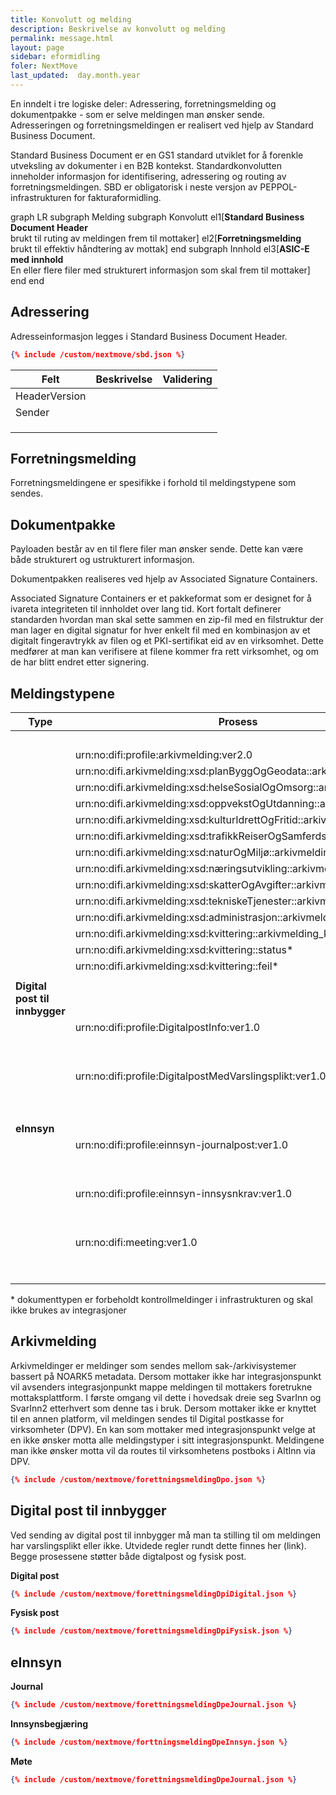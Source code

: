```yaml
---
title: Konvolutt og melding
description: Beskrivelse av konvolutt og melding
permalink: message.html
layout: page
sidebar: eformidling
foler: NextMove
last_updated:  day.month.year
---
```



En inndelt i tre logiske deler: Adressering, forretningsmelding og dokumentpakke - som er selve meldingen man ønsker sende.
Adresseringen og forretningsmeldingen er realisert ved hjelp av Standard Business Document.


Standard Business Document er en GS1 standard utviklet for å forenkle utveksling av dokumenter i en B2B kontekst. Standardkonvolutten inneholder informasjon for identifisering, adressering og routing av forretningsmeldingen. SBD er obligatorisk i neste versjon av PEPPOL-infrastrukturen for fakturaformidling.

<div class="mermaid">
graph LR
subgraph Melding
  subgraph Konvolutt 
    el1[<b>Standard Business Document Header</b><br/> brukt til ruting av meldingen frem til mottaker]  
    el2[<b>Forretningsmelding</b><br/>brukt til effektiv håndtering av mottak]
  end
  subgraph Innhold
    el3[<b>ASIC-E med innhold</b><br/>En eller flere filer med strukturert informasjon som skal frem til mottaker]
  end
end
</div>


## Adressering

Adresseinformasjon legges i Standard Business Document Header. 

```json
{% include /custom/nextmove/sbd.json %}
```

| Felt | Beskrivelse | Validering | 
|-------|--------|---------|
| HeaderVersion |  |  | 
| Sender |  |  | 
|  |  |  | 
|  |  |  | 
|  |  |  | 


## Forretningsmelding

Forretningsmeldingene er spesifikke i forhold til meldingstypene som sendes. 

## Dokumentpakke
Payloaden består av en til flere filer man ønsker sende. Dette kan være både strukturert og ustrukturert informasjon. 

Dokumentpakken realiseres ved hjelp av Associated Signature Containers.

Associated Signature Containers er et pakkeformat som er designet for å ivareta integriteten til innholdet over lang tid. Kort fortalt definerer standarden hvordan man skal sette sammen en zip-fil med en filstruktur der man lager en digital signatur for hver enkelt fil med en kombinasjon av et digitalt fingeravtrykk av filen og et PKI-sertifikat eid av en virksomhet. Dette medfører at man kan verifisere at filene kommer fra rett virksomhet, og om de har blitt endret etter signering.


## Meldingstypene

| Type | Prosess | Dokumenttype | 
|------|---------|--------------|
|  |  |<b>Arkivmelding</b>  |  
|  |urn:no:difi:profile:arkivmelding:ver2.0 |  | 
|  |urn:no:difi.arkivmelding:xsd:planByggOgGeodata::arkivmelding | |
|  |urn:no:difi.arkivmelding:xsd:helseSosialOgOmsorg::arkivmelding | |
|  |urn:no:difi.arkivmelding:xsd:oppvekstOgUtdanning::arkivmelding | |
|  |urn:no:difi.arkivmelding:xsd:kulturIdrettOgFritid::arkivmelding | |
|  |urn:no:difi.arkivmelding:xsd:trafikkReiserOgSamferdsel::arkivmelding | |
|  |urn:no:difi.arkivmelding:xsd:naturOgMiljø::arkivmelding | |
|  |urn:no:difi.arkivmelding:xsd:næringsutvikling::arkivmelding | |
|  |urn:no:difi.arkivmelding:xsd:skatterOgAvgifter::arkivmelding | |
|  |urn:no:difi.arkivmelding:xsd:tekniskeTjenester::arkivmelding | |
|  |urn:no:difi.arkivmelding:xsd:administrasjon::arkivmelding | |
|  |urn:no:difi.arkivmelding:xsd:kvittering::arkivmelding_kvittering | |
|  |urn:no:difi.arkivmelding:xsd:kvittering::status\* | |
|  |urn:no:difi.arkivmelding:xsd:kvittering::feil\* | |
|  |  | |
| <b>Digital post til innbygger</b> | | |
|  |urn:no:difi:profile:DigitalpostInfo:ver1.0 ||
|  |  |urn:no:difi.digitalpost:xsd:digital::digital |
|  |  |urn:no:difi.digitalpost:xsd:fysisk::print |
|  |urn:no:difi:profile:DigitalpostMedVarslingsplikt:ver1.0 ||
|  |  |urn:no:difi.digitalpost:xsd:digital::digital |
|  |  |urn:no:difi.digitalpost:xsd:fysisk::print |
|  |  |  |
| <b>eInnsyn</b> | | |
|  |urn:no:difi:profile:einnsyn-journalpost:ver1.0 | |
|  |  |urn:no:difi.einnsyn:xsd:journal::einnsynmelding |
|  |  |urn:no:difi.einnsyn:xsd:journal::kvittering |
|  |urn:no:difi:profile:einnsyn-innsysnkrav:ver1.0 | |
|  |  |urn:no:difi.einnsyn:xsd:innsyn::innsynskrav |
|  |  |urn:no:difi.einnsyn:xsd:innsyn::kvittering |
|  |urn:no:difi:meeting:ver1.0 |  |
|  |  |urn:no:difi.einnsyn:xsd:meeting::einnsynmelding |
|  |  |urn:no:difi.einnsyn:xsd:meeting::kvittering |

\* dokumenttypen er forbeholdt kontrollmeldinger i infrastrukturen og skal ikke brukes av integrasjoner

## Arkivmelding

Arkivmeldinger er meldinger som sendes mellom sak-/arkivisystemer bassert på NOARK5 metadata. 
Dersom mottaker ikke har integrasjonspunkt vil avsenders integrasjonpunkt mappe meldingen til mottakers foretrukne mottaksplattform. I første omgang vil dette i hovedsak dreie seg SvarInn og SvarInn2 etterhvert som denne tas i bruk. Dersom mottaker ikke er knyttet til en annen platform, vil meldingen sendes til Digital postkasse for virksomheter (DPV). 
En kan som mottaker med integrasjonspunkt velge at en ikke ønsker motta alle meldingstyper i sitt integrasjonspunkt. Meldingene man ikke ønsker motta vil da routes til virksomhetens postboks i AltInn via DPV.

```json
{% include /custom/nextmove/forettningsmeldingDpo.json %}
```


## Digital post til innbygger

Ved sending av digital post til innbygger må man ta stilling til om meldingen har varslingsplikt eller ikke. Utvidede regler rundt dette finnes her (link).
Begge prosessene støtter både digtalpost og fysisk post.


**Digital post**
```json
{% include /custom/nextmove/forettningsmeldingDpiDigital.json %}
```

**Fysisk post**

```json
{% include /custom/nextmove/forettningsmeldingDpiFysisk.json %}
```


## eInnsyn

**Journal**

```json
{% include /custom/nextmove/forettningsmeldingDpeJournal.json %}
```

**Innsynsbegjæring**

```json
{% include /custom/nextmove/forttningsmeldingDpeInnsyn.json %}
```

**Møte**
```json
{% include /custom/nextmove/forettningsmeldingDpeJournal.json %}
```





